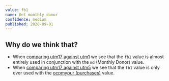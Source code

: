 ```yaml
---
value: fb1
name: Get monthly donor
confidence: medium
published: 2020-09-01
---
```


## Why do we think that?

- When [comparing utm17 against utm1](/campaigns/trump/ad_codes/1/against/17) we see that
the `fb1` value is almost entirely used in conjunction with the `md` (Monthly Donor) value.
- When [comparing utm17 against utm5](/campaigns/trump/ad_codes/17/against/5) we see that the
  `fb1` value is only ever used with the [ocpmypur (purchases)](/campaigns/trump/ad_codes/5/values/ocpmypur) value.
